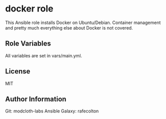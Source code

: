 docker role
===========

This Ansible role installs Docker on Ubuntu/Debian.  Container management and
pretty much everything else about Docker is not covered.

Role Variables
--------------

All variables are set in vars/main.yml.

License
-------

MIT

Author Information
------------------

Git: modcloth-labs
Ansible Galaxy: rafecolton
